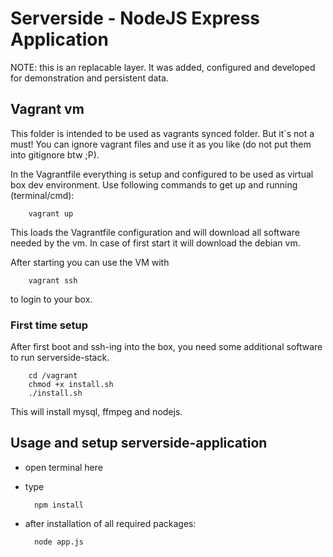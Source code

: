 # Serverside - NodeJS Express Application

NOTE: this is an replacable layer. It was added, configured and developed for demonstration and persistent data. 

## Vagrant vm 

This folder is intended to be used as vagrants synced folder. But it`s not a must! You can ignore vagrant files and use it as you like (do not put them into gitignore btw ;P). 

In the Vagrantfile everything is setup and configured to be used as virtual box dev environment. Use following commands to get up and running (terminal/cmd):
        
        vagrant up

This loads the Vagrantfile configuration and will download all software needed by the vm. In case of first start it will download the debian vm. 

After starting you can use the VM with

        vagrant ssh

to login to your box. 

### First time setup

After first boot and ssh-ing into the box, you need some additional software to run serverside-stack. 

        cd /vagrant
        chmod +x install.sh
        ./install.sh

This will install mysql, ffmpeg and nodejs. 

## Usage and setup serverside-application

* open terminal here
* type 

		npm install

* after installation of all required packages: 

		node app.js